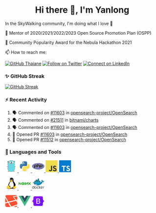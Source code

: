 <h1 align="center">Hi there 👋, I'm Yanlong</h1>

In the SkyWalking community, I'm doing what I love 🙌

:bow_and_arrow: Mentor of 2020/2021/2022/2023 Open Source Promotion Plan (OSPP)

:bow_and_arrow: Community Popularity Award for the Nebula Hackathon 2021

📫 How to reach me:

[![GitHub Thaiane](https://img.shields.io/github/followers/heyanlong?label=follow&style=social)](https://github.com/heyanlong)
[![Follow on Twitter](https://img.shields.io/badge/--twitter?label=Twitter&logo=Twitter&style=social)](https://twitter.com/YanlongHe)
[![Connect on LinkedIn](https://img.shields.io/badge/--linkedin?label=LinkedIn&logo=LinkedIn&style=social)](https://www.linkedin.com/in/yanlong-he/)



<!--
**heyanlong/heyanlong** is a ✨ _special_ ✨ repository because its `README.md` (this file) appears on your GitHub profile.

Here are some ideas to get you started:

- 🔭 I’m currently working on ...
- 🌱 I’m currently learning ...
- 👯 I’m looking to collaborate on ...
- 🤔 I’m looking for help with ...
- 💬 Ask me about ...
- 📫 How to reach me: ...
- 😄 Pronouns: ...
- ⚡ Fun fact: ...
-->

### ✨ GitHub Streak

[![GitHub Streak](http://github-readme-streak-stats.herokuapp.com?user=heyanlong)](https://git.io/streak-stats)


### :zap: Recent Activity

<!--START_SECTION:activity-->
1. 🗣 Commented on [#11603](https://github.com/opensearch-project/OpenSearch/pull/11603#issuecomment-1853327538) in [opensearch-project/OpenSearch](https://github.com/opensearch-project/OpenSearch)
2. 🗣 Commented on [#21511](https://github.com/bitnami/charts/pull/21511#issuecomment-1853168852) in [bitnami/charts](https://github.com/bitnami/charts)
3. 🗣 Commented on [#11603](https://github.com/opensearch-project/OpenSearch/pull/11603#issuecomment-1853165285) in [opensearch-project/OpenSearch](https://github.com/opensearch-project/OpenSearch)
4. 💪 Opened PR [#11603](https://github.com/opensearch-project/OpenSearch/pull/11603) in [opensearch-project/OpenSearch](https://github.com/opensearch-project/OpenSearch)
5. 💪 Opened PR [#11512](https://github.com/opensearch-project/OpenSearch/pull/11512) in [opensearch-project/OpenSearch](https://github.com/opensearch-project/OpenSearch)
<!--END_SECTION:activity-->

### 🔧 Languages and Tools

<p align="left">
  <a href="https://go.dev/" target="_blank">
    <img src="https://raw.githubusercontent.com/devicons/devicon/master/icons/go/go-original.svg" alt="go" width="40" height="40"/>
  </a>
  <a href="https://www.python.org" target="_blank">
    <img src="https://raw.githubusercontent.com/devicons/devicon/master/icons/python/python-original.svg" alt="python" width="40" height="40"/>
  </a>
  <a href="https://www.php.net/" target="_blank">
    <img src="https://raw.githubusercontent.com/devicons/devicon/master/icons/php/php-original.svg" alt="php" width="40" height="40"/>
  </a>
  <a href="https://developer.mozilla.org/en-US/docs/Web/JavaScript" target="_blank">
    <img src="https://raw.githubusercontent.com/devicons/devicon/master/icons/javascript/javascript-original.svg" alt="javascript" width="40" height="40"/>
  </a> 
  <a href="https://www.typescriptlang.org/" target="_blank">
    <img src="https://raw.githubusercontent.com/devicons/devicon/master/icons/typescript/typescript-original.svg" alt="typescript" width="40" height="40"/>
  </a>
</p>

<p align="left">
  <a href="https://www.linux.org/" target="_blank">
    <img src="https://raw.githubusercontent.com/devicons/devicon/master/icons/linux/linux-original.svg" alt="linux" width="40" height="40"/>
  </a>
  <a href="https://www.nginx.com/" target="_blank">
    <img src="https://raw.githubusercontent.com/devicons/devicon/master/icons/nginx/nginx-original.svg" alt="nginx" width="40" height="40"/>
  </a>
  <a href="https://www.docker.com/" target="_blank">
    <img src="https://raw.githubusercontent.com/devicons/devicon/master/icons/docker/docker-original-wordmark.svg" alt="docker" width="40" height="40"/>
  </a>
</p>

<p align="left">
    <a href="https://laravel.com/" target="_blank">
      <img src="https://raw.githubusercontent.com/devicons/devicon/master/icons/laravel/laravel-plain.svg" alt="laravel" width="40" height="40"/>
    </a>
    <a href="https://vuejs.org/" target="_blank">
      <img src="https://raw.githubusercontent.com/devicons/devicon/master/icons/vuejs/vuejs-original.svg" alt="vue" width="40" height="40"/>
    </a>
    <a href="https://getbootstrap.com" target="_blank">
      <img src="https://raw.githubusercontent.com/devicons/devicon/master/icons/bootstrap/bootstrap-original.svg" alt="bootstrap" width="40" height="40"/>
    </a>
</p>